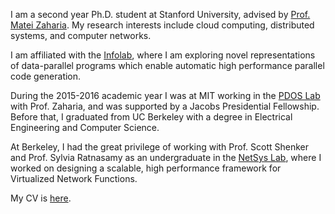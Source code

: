I am a second year Ph.D. student at Stanford University, advised by [Prof. Matei
Zaharia](http://people.csail.mit.edu/matei/). My research interests include
cloud computing, distributed systems, and computer networks.

I am affiliated with the [Infolab](http://infolab.stanford.edu), where I
am exploring novel representations of data-parallel programs which enable 
automatic high performance parallel code generation.

During the 2015-2016 academic year I was at MIT working in the [PDOS
Lab](http://pdos.csail.mit.edu) with Prof. Zaharia, and was supported by a
Jacobs Presidential Fellowship. Before that, I graduated from UC Berkeley with
a degree in Electrical Engineering and Computer Science.

At Berkeley, I had the great privilege of working with Prof. Scott Shenker and
Prof. Sylvia Ratnasamy as an undergraduate in the [NetSys
Lab](http://netsys.cs.berkeley.edu), where I worked on designing a scalable,
high performance framework for Virtualized Network Functions.

My CV is [here](https://dl.dropboxusercontent.com/u/10572674/cv.pdf).
